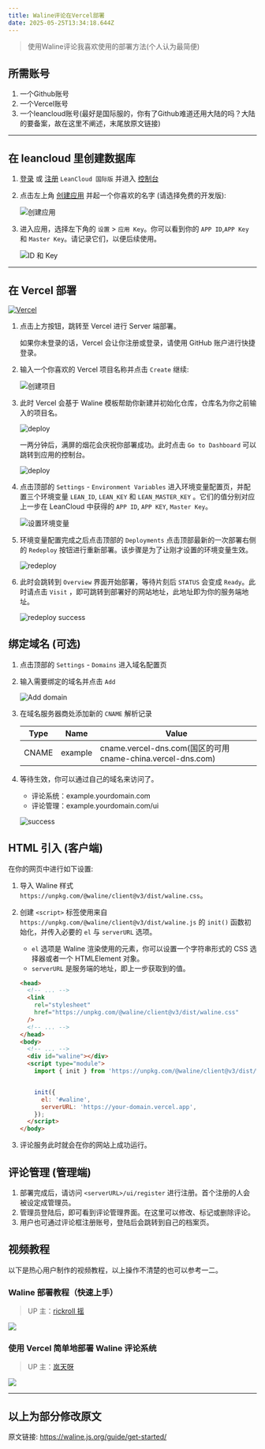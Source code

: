 ```yaml
---
title: Waline评论在Vercel部署
date: 2025-05-25T13:34:18.644Z
---
```


> 使用Waline评论我喜欢使用的部署方法(个人认为最简便)


## 所需账号
1. 一个Github账号
2. 一个Vercel账号
3. 一个leancloud账号(最好是国际服的，你有了Github难道还用大陆的吗？大陆的要备案，故在这里不阐述，末尾放原文链接)


---
## 在 leancloud 里创建数据库


1. [登录](https://console.leancloud.app/login) 或 [注册](https://console.leancloud.app/register) `LeanCloud 国际版` 并进入 [控制台](https://console.leancloud.app/apps)


1. 点击左上角 [创建应用](https://console.leancloud.app/apps) 并起一个你喜欢的名字 (请选择免费的开发版):


   ![创建应用](https://s2.loli.net/2025/04/14/7FOYbvS8MlQXe52.png)


1. 进入应用，选择左下角的 `设置` > `应用 Key`。你可以看到你的 `APP ID`,`APP Key` 和 `Master Key`。请记录它们，以便后续使用。


   ![ID 和 Key](https://s2.loli.net/2025/04/14/c1Vltvsm8GYXSbf.png)


---
## 在 Vercel 部署


[![Vercel](https://cdn.jsdelivr.net/gh/kmfx/tuchuang@main/img/vercel.svg)](https://vercel.com/new/clone?repository-url=https%3A%2F%2Fgithub.com%2Fwalinejs%2Fwaline%2Ftree%2Fmain%2Fexample)


1. 点击上方按钮，跳转至 Vercel 进行 Server 端部署。


   如果你未登录的话，Vercel 会让你注册或登录，请使用 GitHub 账户进行快捷登录。


1. 输入一个你喜欢的 Vercel 项目名称并点击 `Create` 继续:


   ![创建项目](https://s2.loli.net/2025/04/14/XauJLO7hfcWVx2Y.png)


1. 此时 Vercel 会基于 Waline 模板帮助你新建并初始化仓库，仓库名为你之前输入的项目名。


   ![deploy](https://s2.loli.net/2025/04/14/Q7tExaML3XKlf12.png)


   一两分钟后，满屏的烟花会庆祝你部署成功。此时点击 `Go to Dashboard` 可以跳转到应用的控制台。


   ![deploy](https://s2.loli.net/2025/04/14/HqfvwV6GdrFROSZ.png)


1. 点击顶部的 `Settings` - `Environment Variables` 进入环境变量配置页，并配置三个环境变量 `LEAN_ID`, `LEAN_KEY` 和 `LEAN_MASTER_KEY` 。它们的值分别对应上一步在 LeanCloud 中获得的 `APP ID`, `APP KEY`, `Master Key`。


   ![设置环境变量](https://s2.loli.net/2025/04/14/9laMFio1umnjB6g.png)


1. 环境变量配置完成之后点击顶部的 `Deployments` 点击顶部最新的一次部署右侧的 `Redeploy` 按钮进行重新部署。该步骤是为了让刚才设置的环境变量生效。


   ![redeploy](https://s2.loli.net/2025/04/14/WkVxeRub73aIHBX.png)


1. 此时会跳转到 `Overview` 界面开始部署，等待片刻后 `STATUS` 会变成 `Ready`。此时请点击 `Visit` ，即可跳转到部署好的网站地址，此地址即为你的服务端地址。


   ![redeploy success](https://s2.loli.net/2025/04/14/xM8rEezGTqFQNCY.png)


## 绑定域名 (可选)


1. 点击顶部的 `Settings` - `Domains` 进入域名配置页


1. 输入需要绑定的域名并点击 `Add`


   ![Add domain](https://s2.loli.net/2025/04/14/9wHyLEWQOtvz1fA.png)


1. 在域名服务器商处添加新的 `CNAME` 解析记录


   | Type  | Name    | Value                                                       |
   | ----- | ------- | ----------------------------------------------------------- |
   | CNAME | example | cname.vercel-dns.com(国区的可用 cname-china.vercel-dns.com) |


1. 等待生效，你可以通过自己的域名来访问了。


   - 评论系统：example.yourdomain.com
   - 评论管理：example.yourdomain.com/ui


   ![success](https://s2.loli.net/2025/04/14/4BOxqfs16erKTMV.png)


## HTML 引入 (客户端)


在你的网页中进行如下设置:


1. 导入 Waline 样式 `https://unpkg.com/@waline/client@v3/dist/waline.css`。


1. 创建 `<script>` 标签使用来自 `https://unpkg.com/@waline/client@v3/dist/waline.js` 的 `init()` 函数初始化，并传入必要的 `el` 与 `serverURL` 选项。


   - `el` 选项是 Waline 渲染使用的元素，你可以设置一个字符串形式的 CSS 选择器或者一个 HTMLElement 对象。
   - `serverURL` 是服务端的地址，即上一步获取到的值。


   ```html {3-7,12-18}:line-numbers
   <head>
     <!-- ... -->
     <link
       rel="stylesheet"
       href="https://unpkg.com/@waline/client@v3/dist/waline.css"
     />
     <!-- ... -->
   </head>
   <body>
     <!-- ... -->
     <div id="waline"></div>
     <script type="module">
       import { init } from 'https://unpkg.com/@waline/client@v3/dist/waline.js';


       init({
         el: '#waline',
         serverURL: 'https://your-domain.vercel.app',
       });
     </script>
   </body>
   ```


1. 评论服务此时就会在你的网站上成功运行。


## 评论管理 (管理端)


1. 部署完成后，请访问 `<serverURL>/ui/register` 进行注册。首个注册的人会被设定成管理员。
1. 管理员登陆后，即可看到评论管理界面。在这里可以修改、标记或删除评论。
1. 用户也可通过评论框注册账号，登陆后会跳转到自己的档案页。


## 视频教程


以下是热心用户制作的视频教程，以上操作不清楚的也可以参考一二。


### Waline 部署教程（快速上手）


> UP 主：[rickroll 摇](https://space.bilibili.com/381992209)


[![](https://cdn.jsdelivr.net/gh/kmfx/tuchuang@main/img/202505102023301.jpg)](https://www.bilibili.com/video/BV1pB4y1E7fp/?bvid=BV1pB4y1E7fp)


### 使用 Vercel 简单地部署 Waline 评论系统


> UP 主：[岚天呀](https://space.bilibili.com/355877984)

[![](https://cdn.jsdelivr.net/gh/kmfx/tuchuang@main/img/202505102029290.jpg)](https://www.bilibili.com/video/BV1Ft4y1A73f/?bvid=BV1Ft4y1A73f)


---


## 以上为部分修改原文
原文链接: <https://waline.js.org/guide/get-started/>


